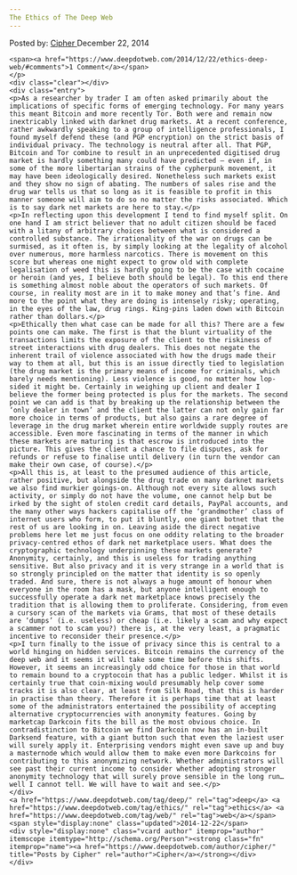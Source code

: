```yaml
---
The Ethics of The Deep Web
---
```

<article class="post-listing post-7426 post type-post status-publish format-standard has-post-thumbnail hentry  tag-deep tag-ethics tag-web">
    <div class="post-inner">
        <span>Posted by: <a href="https://www.deepdotweb.com/author/cipher/" title="">Cipher </a></span>
    <span>December 22, 2014</span>
    
    <span><a href="https://www.deepdotweb.com/2014/12/22/ethics-deep-web/#comments">1 Comment</a></span>
    </p>
    <div class="clear"></div>
    <div class="entry">
    <p>As a researcher by trader I am often asked primarily about the implications of specific forms of emerging technology. For many years this meant Bitcoin and more recently Tor. Both were and remain now inextricably linked with darknet drug markets. At a recent conference, rather awkwardly speaking to a group of intelligence professionals, I found myself defend these (and PGP encryption) on the strict basis of individual privacy. The technology is neutral after all. That PGP, Bitcoin and Tor combine to result in an unprecedented digitised drug market is hardly something many could have predicted – even if, in some of the more libertarian strains of the cypherpunk movement, it may have been ideologically desired. Nonetheless such markets exist and they show no sign of abating. The numbers of sales rise and the drug war tells us that so long as it is feasible to profit in this manner someone will aim to do so no matter the risks associated. Which is to say dark net markets are here to stay.</p>
    <p>In reflecting upon this development I tend to find myself split. On one hand I am strict believer that no adult citizen should be faced with a litany of arbitrary choices between what is considered a controlled substance. The irrationality of the war on drugs can be surmised, as it often is, by simply looking at the legality of alcohol over numerous, more harmless narcotics. There is movement on this score but whereas one might expect to grow old with complete legalisation of weed this is hardly going to be the case with cocaine or heroin (and yes, I believe both should be legal). To this end there is something almost noble about the operators of such markets. Of course, in reality most are in it to make money and that’s fine. And more to the point what they are doing is intensely risky; operating, in the eyes of the law, drug rings. King-pins laden down with Bitcoin rather than dollars.</p>
    <p>Ethically then what case can be made for all this? There are a few points one can make. The first is that the blunt virtuality of the transactions limits the exposure of the client to the riskiness of street interactions with drug dealers. This does not negate the inherent trail of violence associated with how the drugs made their way to them at all, but this is an issue directly tied to legislation (the drug market is the primary means of income for criminals, which barely needs mentioning). Less violence is good, no matter how lop-sided it might be. Certainly in weighing up client and dealer I believe the former being protected is plus for the markets. The second point we can add is that by breaking up the relationship between the ‘only dealer in town’ and the client the latter can not only gain far more choice in terms of products, but also gains a rare degree of leverage in the drug market wherein entire worldwide supply routes are accessible. Even more fascinating in terms of the manner in which these markets are maturing is that escrow is introduced into the picture. This gives the client a chance to file disputes, ask for refunds or refuse to finalise until delivery (in turn the vendor can make their own case, of course).</p>
    <p>All this is, at least to the presumed audience of this article, rather positive, but alongside the drug trade on many darknet markets we also find murkier goings-on. Although not every site allows such activity, or simply do not have the volume, one cannot help but be irked by the sight of stolen credit card details, PayPal accounts, and the many other ways hackers capitalise off the ‘grandmother’ class of internet users who form, to put it bluntly, one giant botnet that the rest of us are looking in on. Leaving aside the direct negative problems here let me just focus on one oddity relating to the broader privacy-centred ethos of dark net marketplace users. What does the cryptographic technology underpinning these markets generate? Anonymity, certainly, and this is useless for trading anything sensitive. But also privacy and it is very strange in a world that is so strongly principled on the matter that identity is so openly traded. And sure, there is not always a huge amount of honour when everyone in the room has a mask, but anyone intelligent enough to successfully operate a dark net marketplace knows precisely the tradition that is allowing them to proliferate. Considering, from even a cursory scan of the markets via Grams, that most of these details are ‘dumps’ (i.e. useless) or cheap (i.e. likely a scam and why expect a scammer not to scam you?) there is, at the very least, a pragmatic incentive to reconsider their presence.</p>
    <p>I turn finally to the issue of privacy since this is central to a world hinging on hidden services. Bitcoin remains the currency of the deep web and it seems it will take some time before this shifts. However, it seems an increasingly odd choice for those in that world to remain bound to a cryptocoin that has a public ledger. Whilst it is certainly true that coin-mixing would presumably help cover some tracks it is also clear, at least from Silk Road, that this is harder in practise than theory. Therefore it is perhaps time that at least some of the administrators entertained the possibility of accepting alternative cryptocurrencies with anonymity features. Going by marketcap Darkcoin fits the bill as the most obvious choice. In contradistinction to Bitcoin we find Darkcoin now has an in-built Darksend feature, with a giant button such that even the laziest user will surely apply it. Enterprising vendors might even save up and buy a masternode which would allow them to make even more Darkcoins for contributing to this anonymizing network. Whether administrators will see past their current income to consider whether adopting stronger anonymity technology that will surely prove sensible in the long run…well I cannot tell. We will have to wait and see.</p>
    </div>
    <a href="https://www.deepdotweb.com/tag/deep/" rel="tag">deep</a> <a href="https://www.deepdotweb.com/tag/ethics/" rel="tag">ethics</a> <a href="https://www.deepdotweb.com/tag/web/" rel="tag">web</a></span> <span style="display:none" class="updated">2014-12-22</span>
    <div style="display:none" class="vcard author" itemprop="author" itemscope itemtype="http://schema.org/Person"><strong class="fn" itemprop="name"><a href="https://www.deepdotweb.com/author/cipher/" title="Posts by Cipher" rel="author">Cipher</a></strong></div>
    </div>
</article>

